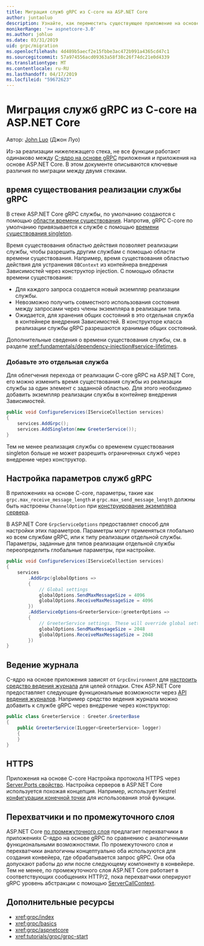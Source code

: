 ```yaml
---
title: Миграция служб gRPC из C-core на ASP.NET Core
author: juntaoluo
description: Узнайте, как переместить существующее приложение на основе gRPC C core для запуска на вершине стека ASP.NET Core.
monikerRange: '>= aspnetcore-3.0'
ms.author: johluo
ms.date: 03/31/2019
uid: grpc/migration
ms.openlocfilehash: 4d489b5aecf2e15fbbe3ac472b991a4365cd47c1
ms.sourcegitcommit: 57a974556acd09363a58f38c26f74dc21e0d4339
ms.translationtype: MT
ms.contentlocale: ru-RU
ms.lasthandoff: 04/17/2019
ms.locfileid: "59672623"
---
```

# <a name="migrating-grpc-services-from-c-core-to-aspnet-core"></a>Миграция служб gRPC из C-core на ASP.NET Core

Автор: [John Luo](https://github.com/juntaoluo) (Джон Луо)

Из-за реализации нижележащего стека, не все функции работают одинаково между [C-ядро на основе gRPC](https://grpc.io/blog/grpc-stacks) приложения и приложения на основе ASP.NET Core. В этом документе описываются ключевые различия по миграции между двумя стеками.

## <a name="grpc-service-implementation-lifetime"></a>время существования реализации службы gRPC

В стеке ASP.NET Core gRPC службы, по умолчанию создаются с помощью [области времени существования](xref:fundamentals/dependency-injection#service-lifetimes). Напротив, gRPC C-core по умолчанию привязывается к службе с помощью [времени существования singleton](xref:fundamentals/dependency-injection#service-lifetimes).

Время существования областью действия позволяет реализации службы, чтобы разрешить другим службам с помощью области времени существования. Например, время существования областью действия для устранения `DBContext` из контейнера внедрения Зависимостей через конструктор injection. С помощью области времени существования:

* Для каждого запроса создается новый экземпляр реализации службы.
* Невозможно получить совместного использования состояния между запросами через члены экземпляра в реализации типа.
* Ожидается, для хранения общих состояний в это отдельная служба в контейнере внедрения Зависимостей. В конструкторе класса реализации службы gRPC разрешаются хранимые общих состояний.

Дополнительные сведения о времени существования службы, см. в разделе <xref:fundamentals/dependency-injection#service-lifetimes>.

### <a name="add-a-singleton-service"></a>Добавьте это отдельная служба

Для облегчения перехода от реализации C-core gRPC на ASP.NET Core, его можно изменить время существования службы из реализации службы за один элемент с заданной областью. Для этого необходимо добавить экземпляр реализации службы в контейнер внедрения Зависимостей.

```csharp
public void ConfigureServices(IServiceCollection services)
{
    services.AddGrpc();
    services.AddSingleton(new GreeterService());
}
```

Тем не менее реализация службы со временем существования singleton больше не может разрешить ограниченных служб через внедрение через конструктор.

## <a name="configure-grpc-services-options"></a>Настройка параметров служб gRPC

В приложениях на основе C-core, параметры, такие как `grpc.max_receive_message_length` и `grpc.max_send_message_length` должны быть настроены `ChannelOption` при [конструирование экземпляра сервера](https://grpc.io/grpc/csharp/api/Grpc.Core.Server.html#Grpc_Core_Server__ctor_System_Collections_Generic_IEnumerable_Grpc_Core_ChannelOption__).

В ASP.NET Core `GrpcServiceOptions` предоставляет способ для настройки этих параметров. Параметры могут применяться глобально ко всем службам gRPC, или к типу реализации отдельной службы. Параметры, заданные для типов реализации отдельной службы переопределить глобальные параметры, при настройке.

```csharp
public void ConfigureServices(IServiceCollection services)
{
    services
        .AddGrpc(globalOptions =>
        {
            // Global settings
            globalOptions.SendMaxMessageSize = 4096
            globalOptions.ReceiveMaxMessageSize = 4096
        })
        .AddServiceOptions<GreeterService>(greeterOptions =>
        {
            // GreeterService settings. These will override global settings
            globalOptions.SendMaxMessageSize = 2048
            globalOptions.ReceiveMaxMessageSize = 2048
        })
}
```

## <a name="logging"></a>Ведение журнала

C-ядро на основе приложения зависят от `GrpcEnvironment` для [настроить средство ведения журнала](https://grpc.io/grpc/csharp/api/Grpc.Core.GrpcEnvironment.html?q=size#Grpc_Core_GrpcEnvironment_SetLogger_Grpc_Core_Logging_ILogger_) для целей отладки. Стек ASP.NET Core предоставляет следующие функциональные возможности через [API ведения журналов](xref:fundamentals/logging/index). Например средство ведения журнала можно добавить к службе gRPC через внедрение через конструктор:

```csharp
public class GreeterService : Greeter.GreeterBase
{
    public GreeterService(ILogger<GreeterService> logger)
    {
    }
}
```

## <a name="https"></a>HTTPS

Приложения на основе C-core Настройка протокола HTTPS через [Server.Ports свойство](https://grpc.io/grpc/csharp/api/Grpc.Core.Server.html#Grpc_Core_Server_Ports). Настройка серверов в ASP.NET Core используется похожая концепция. Например, использует Kestrel [конфигурации конечной точки](xref:fundamentals/servers/kestrel#endpoint-configuration) для использования этой функции.

## <a name="interceptors-and-middleware"></a>Перехватчики и по промежуточного слоя

ASP.NET Core [по промежуточного слоя](xref:fundamentals/middleware/index) предлагает перехватчики в приложениях C-ядро на основе gRPC по сравнению с аналогичными функциональными возможностями. По промежуточного слоя и перехватчики аналогичны концептуально оба используются для создания конвейера, где обрабатывается запрос gRPC. Они оба допускают работы до или после следующему компоненту в конвейере. Тем не менее, по промежуточного слоя ASP.NET Core работает в соответствующих сообщениях HTTP/2, пока перехватчики оперируют gRPC уровень абстракции с помощью [ServerCallContext](https://grpc.io/grpc/csharp/api/Grpc.Core.ServerCallContext.html).

## <a name="additional-resources"></a>Дополнительные ресурсы

* <xref:grpc/index>
* <xref:grpc/basics>
* <xref:grpc/aspnetcore>
* <xref:tutorials/grpc/grpc-start>
